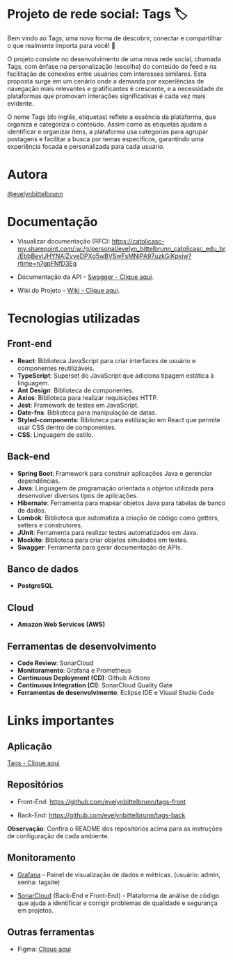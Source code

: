 # Projeto de rede social: Tags 🏷️

Bem vindo ao Tags, uma nova forma de descobrir, conectar e compartilhar o que realmente importa para você! 🌟

O projeto consiste no desenvolvimento de uma nova rede social, chamada Tags, com ênfase na personalização (escolha) do conteúdo do feed e na facilitação de conexões entre usuários com interesses similares. Esta proposta surge em um cenário onde a demanda por experiências de navegação mais relevantes e gratificantes é crescente, e a necessidade de plataformas que promovam interações significativas é cada vez mais evidente. 

O nome Tags (do inglês, etiquetas) reflete a essência da plataforma, que organiza e categoriza o conteúdo. Assim como as etiquetas ajudam a identificar e organizar itens, a plataforma usa categorias para agrupar postagens e facilitar a busca por temas específicos, garantindo uma experiência focada e personalizada para cada usuário.

# Autora

[@evelynbittelbrunn](https://github.com/evelynbittelbrunn/)

# Documentação

- Visualizar documentação (RFC): https://catolicasc-my.sharepoint.com/:w:/g/personal/evelyn_bittelbrunn_catolicasc_edu_br/EbbBevlJHYNAjZyveDPXg5wBVSwFsMNiPA97uzkGjKpxjw?rtime=n7gpFNfD3Eg
  
- Documentação da API - [Swagger - Clique aqui](https://tagsocial.site/api/swagger-ui/index.html#/).
  
- Wiki do Projeto - [Wiki - Clique aqui](https://github.com/evelynbittelbrunn/projeto-rede-social/wiki).

# Tecnologias utilizadas

## Front-end

- **React**: Biblioteca JavaScript para criar interfaces de usuário e componentes reutilizáveis.
- **TypeScript**: Superset do JavaScript que adiciona tipagem estática à linguagem.
- **Ant Design**: Biblioteca de componentes.
- **Axios**: Biblioteca para realizar requisições HTTP.
- **Jest**: Framework de testes em JavaScript.
- **Date-fns**: Biblioteca para manipulação de datas.
- **Styled-components**: Biblioteca para estilização em React que permite usar CSS dentro de componentes.
- **CSS**: Linguagem de estilo.

## Back-end

- **Spring Boot**: Framework para construir aplicações Java e gerenciar dependências.
- **Java**: Linguagem de programação orientada a objetos utilizada para desenvolver diversos tipos de aplicações.
- **Hibernate**: Ferramenta para mapear objetos Java para tabelas de banco de dados.
- **Lombok**: Biblioteca que automatiza a criação de código como getters, setters e construtores.
- **JUnit**: Ferramenta para realizar testes automatizados em Java.
- **Mockito**: Biblioteca para criar objetos simulados em testes.
- **Swagger**: Ferramenta para gerar documentação de APIs.

## Banco de dados

- **PostgreSQL**

## Cloud

- **Amazon Web Services (AWS)**

## Ferramentas de desenvolvimento

- **Code Review**: SonarCloud
- **Monitoramento**: Grafana e Prometheus
- **Continuous Deployment (CD)**: Github Actions
- **Continuous Integration (CI)**: SonarCloud Quality Gate
- **Ferramentas de desenvolvimento**: Eclipse IDE e Visual Studio Code

# Links importantes

## Aplicação

[Tags - Clique aqui](https://tagsocial.site/login)

## Repositórios

- Front-End: https://github.com/evelynbittelbrunn/tags-front

- Back-End: https://github.com/evelynbittelbrunn/tags-back

**Observação**: Confira o README dos repositórios acima para as instruções de configuração de cada ambiente.

## Monitoramento

- [Grafana](http://34.236.149.39:3000/login) - Painel de visualização de dados e métricas. (usuário: admin, senha: tagsite)
  
- [SonarCloud](https://sonarcloud.io/projects) (Back-End e Front-End) - Plataforma de análise de código que ajuda a identificar e corrigir problemas de qualidade e segurança em projetos.

## Outras ferramentas

- Figma: [Clique aqui](https://www.figma.com/design/0EtEV588jDLTrkymc03XX3/Untitled?node-id=0-1&node-type=canvas&t=vWVLJHygcFZmeh3K-0)
